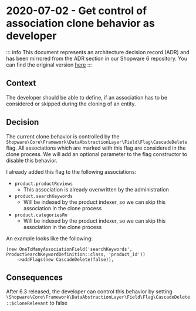 # 2020-07-02 - Get control of association clone behavior as developer

::: info
This document represents an architecture decision record (ADR) and has been mirrored from the ADR section in our Shopware 6 repository.
You can find the original version [here](https://github.com/shopware/platform/blob/trunk/adr/dal/2020-07-02-control-clone-behavior)
:::

## Context
The developer should be able to define, if an association has to be considered or skipped during the cloning of an entity.

## Decision
The current clone behavior is controlled by the `Shopware\Core\Framework\DataAbstractionLayer\Field\Flag\CascadeDelete` flag.
All associations which are marked with this flag are considered in the clone process.
We will add an optional parameter to the flag constructor to disable this behavior.

I already added this flag to the following associations:
* `product.productReviews` 
    * This association is already overwritten by the administration
* `product.searchKeywords` 
    * Will be indexed by the product indexer, so we can skip this association in the clone process
* `product.categoriesRo` 
    * Will be indexed by the product indexer, so we can skip this association in the clone process

An example looks like the following:
```
(new OneToManyAssociationField('searchKeywords', ProductSearchKeywordDefinition::class, 'product_id'))
    ->addFlags(new CascadeDelete(false)),
```

## Consequences
After 6.3 released, the developer can control this behavior by setting `\Shopware\Core\Framework\DataAbstractionLayer\Field\Flag\CascadeDelete::$cloneRelevant` to false
